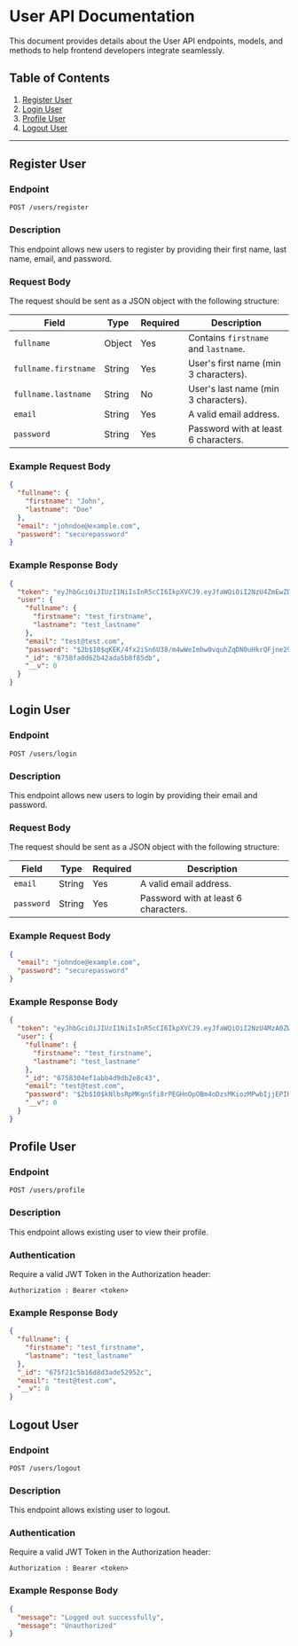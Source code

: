 # User API Documentation

This document provides details about the User API endpoints, models, and methods to help frontend developers integrate seamlessly.

## Table of Contents

1. [Register User](#Register-user)
2. [Login User](#Login-User)
3. [Profile User](#Profile-User)
4. [Logout User](#Logout-User)

---

## Register User

### Endpoint

`POST /users/register`

### Description

This endpoint allows new users to register by providing their first name, last name, email, and password.

### Request Body

The request should be sent as a JSON object with the following structure:

| Field                | Type   | Required | Description                           |
| -------------------- | ------ | -------- | ------------------------------------- |
| `fullname`           | Object | Yes      | Contains `firstname` and `lastname`.  |
| `fullname.firstname` | String | Yes      | User's first name (min 3 characters). |
| `fullname.lastname`  | String | No       | User's last name (min 3 characters).  |
| `email`              | String | Yes      | A valid email address.                |
| `password`           | String | Yes      | Password with at least 6 characters.  |

### Example Request Body

```json
{
  "fullname": {
    "firstname": "John",
    "lastname": "Doe"
  },
  "email": "johndoe@example.com",
  "password": "securepassword"
}
```

### Example Response Body

```json
{
  "token": "eyJhbGciOiJIUzI1NiIsInR5cCI6IkpXVCJ9.eyJfaWQiOiI2NzU4ZmEwZDYyYjQyYWRhNWI4Zjg1ZGIiLCJpYXQiOjE3MzM4ODQ0Mjl9.65a8rXJv-j4U1jcEbXrx6RlFRyK8sl638VDd1MZQETM",
  "user": {
    "fullname": {
      "firstname": "test_firstname",
      "lastname": "test_lastname"
    },
    "email": "test@test.com",
    "password": "$2b$10$qKEK/4fx2iSn6U38/m4wWeImhw0vquhZqDN0uHkrQFjne29vcJyLC",
    "_id": "6758fa0d62b42ada5b8f85db",
    "__v": 0
  }
}
```

## Login User

### Endpoint

`POST /users/login`

### Description

This endpoint allows new users to login by providing their email and password.

### Request Body

The request should be sent as a JSON object with the following structure:

| Field      | Type   | Required | Description                          |
| ---------- | ------ | -------- | ------------------------------------ |
| `email`    | String | Yes      | A valid email address.               |
| `password` | String | Yes      | Password with at least 6 characters. |

### Example Request Body

```json
{
  "email": "johndoe@example.com",
  "password": "securepassword"
}
```

### Example Response Body

```json
{
  "token": "eyJhbGciOiJIUzI1NiIsInR5cCI6IkpXVCJ9.eyJfaWQiOiI2NzU4MzA0ZWYxYWJiNGQ5ZGIyZThjNDMiLCJpYXQiOjE3MzM4ODQwMTJ9.ehwfBVIO61KC_zwfofZGsy3vp0TGVhW4YKvR7WAJ38E",
  "user": {
    "fullname": {
      "firstname": "test_firstname",
      "lastname": "test_lastname"
    },
    "_id": "6758304ef1abb4d9db2e8c43",
    "email": "test@test.com",
    "password": "$2b$10$kNlbsRpMKgnSfi8rPEGHnOpOBm4oDzsMKiozMPwbIjjEPIHaMZ/Yu",
    "__v": 0
  }
}
```

## Profile User

### Endpoint

`POST /users/profile`

### Description

This endpoint allows existing user to view their profile.

### Authentication

Require a valid JWT Token in the Authorization header:

`Authorization : Bearer <token>`

### Example Response Body

```json
{
  "fullname": {
    "firstname": "test_firstname",
    "lastname": "test_lastname"
  },
  "_id": "675f21c5b16d8d3ade52952c",
  "email": "test@test.com",
  "__v": 0
}
```

## Logout User

### Endpoint

`POST /users/logout`

### Description

This endpoint allows existing user to logout.

### Authentication

Require a valid JWT Token in the Authorization header:

`Authorization : Bearer <token>`

### Example Response Body

```json
{
  "message": "Logged out successfully",
  "message": "Unauthorized"
}
```
